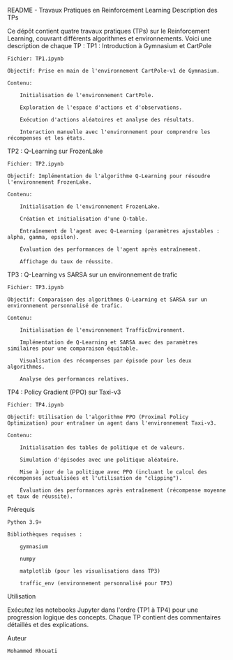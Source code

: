 README - Travaux Pratiques en Reinforcement Learning
Description des TPs

Ce dépôt contient quatre travaux pratiques (TPs) sur le Reinforcement Learning, couvrant différents algorithmes et environnements. Voici une description de chaque TP :
TP1 : Introduction à Gymnasium et CartPole

    Fichier: TP1.ipynb

    Objectif: Prise en main de l'environnement CartPole-v1 de Gymnasium.

    Contenu:

        Initialisation de l'environnement CartPole.

        Exploration de l'espace d'actions et d'observations.

        Exécution d'actions aléatoires et analyse des résultats.

        Interaction manuelle avec l'environnement pour comprendre les récompenses et les états.

TP2 : Q-Learning sur FrozenLake

    Fichier: TP2.ipynb

    Objectif: Implémentation de l'algorithme Q-Learning pour résoudre l'environnement FrozenLake.

    Contenu:

        Initialisation de l'environnement FrozenLake.

        Création et initialisation d'une Q-table.

        Entraînement de l'agent avec Q-Learning (paramètres ajustables : alpha, gamma, epsilon).

        Évaluation des performances de l'agent après entraînement.

        Affichage du taux de réussite.

TP3 : Q-Learning vs SARSA sur un environnement de trafic

    Fichier: TP3.ipynb

    Objectif: Comparaison des algorithmes Q-Learning et SARSA sur un environnement personnalisé de trafic.

    Contenu:

        Initialisation de l'environnement TrafficEnvironment.

        Implémentation de Q-Learning et SARSA avec des paramètres similaires pour une comparaison équitable.

        Visualisation des récompenses par épisode pour les deux algorithmes.

        Analyse des performances relatives.

TP4 : Policy Gradient (PPO) sur Taxi-v3

    Fichier: TP4.ipynb

    Objectif: Utilisation de l'algorithme PPO (Proximal Policy Optimization) pour entraîner un agent dans l'environnement Taxi-v3.

    Contenu:

        Initialisation des tables de politique et de valeurs.

        Simulation d'épisodes avec une politique aléatoire.

        Mise à jour de la politique avec PPO (incluant le calcul des récompenses actualisées et l'utilisation de "clipping").

        Évaluation des performances après entraînement (récompense moyenne et taux de réussite).

Prérequis

    Python 3.9+

    Bibliothèques requises :

        gymnasium

        numpy

        matplotlib (pour les visualisations dans TP3)

        traffic_env (environnement personnalisé pour TP3)

Utilisation

Exécutez les notebooks Jupyter dans l'ordre (TP1 à TP4) pour une progression logique des concepts. Chaque TP contient des commentaires détaillés et des explications.

Auteur

    Mohammed Rhouati